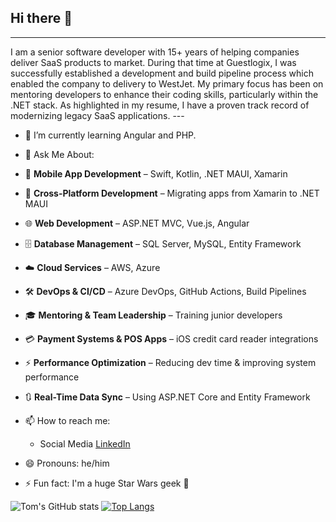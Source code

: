 ## Hi there 👋

<hr>
I am a senior software developer with 15+ years of helping companies deliver SaaS products to market.  During that time at Guestlogix, I was successfully established a development and build pipeline process which enabled the company to delivery to WestJet. My primary focus has been on mentoring developers to enhance their coding skills, particularly within the .NET stack. As highlighted in my resume, I have a proven track record of modernizing legacy SaaS applications. 
---

- 🌱 I’m currently learning Angular and PHP.
- 💬  Ask Me About:
- 📱 **Mobile App Development** – Swift, Kotlin, .NET MAUI, Xamarin  
- 🔄 **Cross-Platform Development** – Migrating apps from Xamarin to .NET MAUI  
- 🌐 **Web Development** – ASP.NET MVC, Vue.js, Angular  
- 🗄️ **Database Management** – SQL Server, MySQL, Entity Framework  
- ☁️ **Cloud Services** – AWS, Azure  
- 🛠️ **DevOps & CI/CD** – Azure DevOps, GitHub Actions, Build Pipelines  
- 🎓 **Mentoring & Team Leadership** – Training junior developers  
- 💳 **Payment Systems & POS Apps** – iOS credit card reader integrations  
- ⚡ **Performance Optimization** – Reducing dev time & improving system performance  
- 🔃 **Real-Time Data Sync** – Using ASP.NET Core and Entity Framework  
- 📫 How to reach me:
  - Social Media
     [LinkedIn](https://www.linkedin.com/in/tomwalker3/ "My LinkedIn") 

- 😄 Pronouns: he/him
- ⚡ Fun fact: I'm a huge Star Wars geek :rocket:


![Tom's GitHub stats](https://github-readme-stats.vercel.app/api?username=twalker-codes&show_icons=true&theme=gruvbox)
[![Top Langs](https://github-readme-stats.vercel.app/api/top-langs/?username=twalker-codes)](https://github.com/twalker-codes/github-readme-stats)


<!--
**twalker-codes/twalker-codes** is a ✨ _special_ ✨ repository because its `README.md` (this file) appears on your GitHub profile.

Here are some ideas to get you started:

- 🔭 I’m currently working on ...
- 🌱 I’m currently learning ...
- 👯 I’m looking to collaborate on ...
- 🤔 I’m looking for help with ...
- 💬 Ask me about ...
- 📫 How to reach me: ...
- 😄 Pronouns: ...
- ⚡ Fun fact: ...
-->
